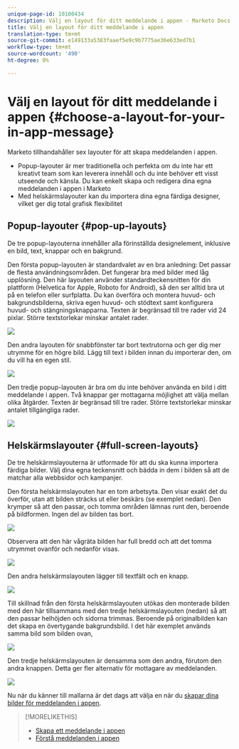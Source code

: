 ```yaml
---
unique-page-id: 10100434
description: Välj en layout för ditt meddelande i appen - Marketo Docs - Produktdokumentation
title: Välj en layout för ditt meddelande i appen
translation-type: tm+mt
source-git-commit: e149133a5383faaef5e9c9b7775ae36e633ed7b1
workflow-type: tm+mt
source-wordcount: '490'
ht-degree: 0%

---
```



# Välj en layout för ditt meddelande i appen {#choose-a-layout-for-your-in-app-message}

Marketo tillhandahåller sex layouter för att skapa meddelanden i appen.

* Popup-layouter är mer traditionella och perfekta om du inte har ett kreativt team som kan leverera innehåll och du inte behöver ett visst utseende och känsla. Du kan enkelt skapa och redigera dina egna meddelanden i appen i Marketo
* Med helskärmslayouter kan du importera dina egna färdiga designer, vilket ger dig total grafisk flexibilitet

## Popup-layouter {#pop-up-layouts}

De tre popup-layouterna innehåller alla förinställda designelement, inklusive en bild, text, knappar och en bakgrund.

Den första popup-layouten är standardvalet av en bra anledning: Det passar de flesta användningsområden. Det fungerar bra med bilder med låg upplösning. Den här layouten använder standardteckensnitten för din plattform (Helvetica for Apple, Roboto for Android), så den ser alltid bra ut på en telefon eller surfplatta. Du kan överföra och montera huvud- och bakgrundsbilderna, skriva egen huvud- och stödtext samt konfigurera huvud- och stängningsknapparna. Texten är begränsad till tre rader vid 24 pixlar. Större textstorlekar minskar antalet rader.

![](assets/image2016-5-9-13-3a3-3a48.png)

Den andra layouten för snabbfönster tar bort textrutorna och ger dig mer utrymme för en högre bild. Lägg till text i bilden innan du importerar den, om du vill ha en egen stil.

![](assets/image2016-5-9-13-3a4-3a43.png)

Den tredje popup-layouten är bra om du inte behöver använda en bild i ditt meddelande i appen. Två knappar ger mottagarna möjlighet att välja mellan olika åtgärder. Texten är begränsad till tre rader. Större textstorlekar minskar antalet tillgängliga rader.

![](assets/image2016-5-9-13-3a7-3a33.png)

## Helskärmslayouter {#full-screen-layouts}

De tre helskärmslayouterna är utformade för att du ska kunna importera färdiga bilder. Välj dina egna teckensnitt och bädda in dem i bilden så att de matchar alla webbsidor och kampanjer.

Den första helskärmslayouten har en tom arbetsyta. Den visar exakt det du överför, utan att bilden sträcks ut eller beskärs (se exemplet nedan). Den krymper så att den passar, och tomma områden lämnas runt den, beroende på bildformen. Ingen del av bilden tas bort.

![](assets/image2016-5-9-13-3a9-3a26.png)

Observera att den här vågräta bilden har full bredd och att det tomma utrymmet ovanför och nedanför visas.

![](assets/image2016-5-9-13-3a29-3a46.png)

Den andra helskärmslayouten lägger till textfält och en knapp.

![](assets/image2016-5-9-13-3a10-3a27.png)

Till skillnad från den första helskärmslayouten utökas den monterade bilden med den här tillsammans med den tredje helskärmslayouten (nedan) så att den passar helhöjden och sidorna trimmas. Beroende på originalbilden kan det skapa en övertygande bakgrundsbild. I det här exemplet används samma bild som bilden ovan,

![](assets/image2016-5-9-14-3a0-3a36.png)

Den tredje helskärmslayouten är densamma som den andra, förutom den andra knappen. Detta ger fler alternativ för mottagare av meddelanden.

![](assets/image2016-5-9-13-3a11-3a35.png)

Nu när du känner till mallarna är det dags att välja en när du [skapar dina bilder för meddelanden i appen](add-in-app-message-images.md).

>[!MORELIKETHIS]
>
>* [Skapa ett meddelande i appen](http://docs.marketo.com/display/docs/create+an+in-app+message)
>* [Förstå meddelanden i appen](../../../../product-docs/mobile-marketing/in-app-messages/understanding-in-app-messages.md)

>



